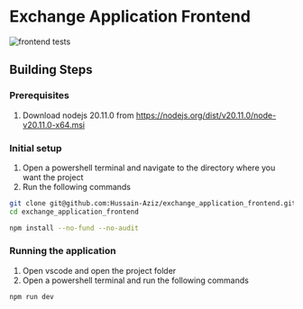 # Exchange Application Frontend

![frontend tests](https://img.shields.io/endpoint?url=https://gist.githubusercontent.com/Hussain-Aziz/ee13ac4a5e7a22f597804cfe438b1891/raw/FrontendTestBadge.json)

## Building Steps

### Prerequisites

1. Download nodejs 20.11.0 from <https://nodejs.org/dist/v20.11.0/node-v20.11.0-x64.msi>

### Initial setup

1. Open a powershell terminal and navigate to the directory where you want the project
2. Run the following commands

```bash
git clone git@github.com:Hussain-Aziz/exchange_application_frontend.git
cd exchange_application_frontend

npm install --no-fund --no-audit
```

### Running the application

1. Open vscode and open the project folder
2. Open a powershell terminal and run the following commands

```bash
npm run dev
```
